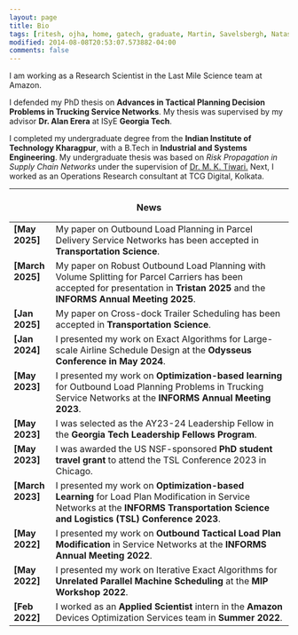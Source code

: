 ```yaml
---
layout: page
title: Bio
tags: [ritesh, ojha, home, gatech, graduate, Martin, Savelsbergh, Natashia, Boland, Alan, Erera, supply chain, operations research]
modified: 2014-08-08T20:53:07.573882-04:00
comments: false
---
```

I am working as a Research Scientist in the Last Mile Science team at Amazon.

I defended my PhD thesis on <strong>Advances in Tactical Planning Decision Problems in Trucking Service Networks</strong>. My thesis was supervised by my advisor <strong>Dr. Alan Erera</strong> at ISyE <strong>Georgia Tech</strong>.

I completed my undergraduate degree from the <strong>Indian Institute of Technology Kharagpur</strong>, with a B.Tech in <strong>Industrial and Systems Engineering</strong>. My undergraduate thesis was based on *Risk Propagation in Supply Chain Networks* under the supervision of <a href="https://scholar.google.co.in/citations?user=xDL-rrsAAAAJ&hl=en/">Dr. M. K. Tiwari.</a> Next, I worked as an Operations Research consultant at TCG Digital, Kolkata. 

----

<h3 align="center">News</h3>
<table class='news-table'>
    <col width="15%">
    <col width="85%">
    <tr>
        <td valign="top"><strong>[May 2025]</strong></td>
        <td>My paper on Outbound Load Planning in Parcel Delivery Service Networks has been accepted in <strong>Transportation Science</strong>.</td>
    </tr>
    <tr>
        <td valign="top"><strong>[March 2025]</strong></td>
        <td>My paper on Robust Outbound Load Planning with Volume Splitting for Parcel Carriers has been accepted for presentation in <strong>Tristan 2025</strong> and the <strong>INFORMS Annual Meeting 2025</strong>.</td>
    </tr>
    <tr>
        <td valign="top"><strong>[Jan 2025]</strong></td>
        <td>My paper on Cross-dock Trailer Scheduling has been accepted in <strong>Transportation Science</strong>.</td>
    </tr>
    <tr>
        <td valign="top"><strong>[Jan 2024]</strong></td>
        <td>I presented my work on Exact Algorithms for Large-scale Airline Schedule Design at the <strong>Odysseus Conference in May 2024</strong>.</td>
    </tr>
    <tr>
        <td valign="top"><strong>[May 2023]</strong></td>
        <td>I presented my work on <strong>Optimization-based learning</strong> for Outbound Load Planning Problems in Trucking Service Networks at the <strong>INFORMS Annual Meeting 2023</strong>.</td>
    </tr>
    <tr>
        <td valign="top"><strong>[May 2023]</strong></td>
        <td>I was selected as the AY23-24 Leadership Fellow in the <strong>Georgia Tech Leadership Fellows Program</strong>.</td>
    </tr>
    <tr>
        <td valign="top"><strong>[May 2023]</strong></td>
        <td>I was awarded the US NSF-sponsored <strong>PhD student travel grant</strong> to attend the TSL Conference 2023 in Chicago.</td>
    </tr>
    <tr>
        <td valign="top"><strong>[March 2023]</strong></td>
        <td>I presented my work on <strong>Optimization-based Learning</strong> for Load Plan Modification in Service Networks at the <strong>INFORMS Transportation Science and Logistics (TSL) Conference 2023</strong>.</td>
    </tr>
    <tr>
        <td valign="top"><strong>[May 2022]</strong></td>
        <td>I presented my work on <strong>Outbound Tactical Load Plan Modification</strong> in Service Networks at the <strong>INFORMS Annual Meeting 2022</strong>.</td>
    </tr>
    <tr>
        <td valign="top"><strong>[May 2022]</strong></td>
        <td>I presented my work on Iterative Exact Algorithms for <strong>Unrelated Parallel Machine Scheduling</strong> at the <strong>MIP Workshop 2022</strong>.</td>
    </tr>
    <tr>
        <td valign="top"><strong>[Feb 2022]</strong></td>
        <td>I worked as an <strong>Applied Scientist</strong> intern in the <strong>Amazon</strong> Devices Optimization Services team in <strong>Summer 2022</strong>.</td>
    </tr>
</table>
